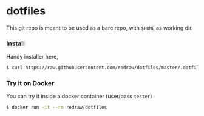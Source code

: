 # dotfiles

This git repo is meant to be used as a bare repo, with `$HOME` as working dir.

### Install
Handy installer here,
```bash
$ curl https://raw.githubusercontent.com/redraw/dotfiles/master/.dotfiles/install.sh | bash
```

### Try it on Docker
You can try it inside a docker container (user/pass `tester`)
```bash
$ docker run -it --rm redraw/dotfiles
```


